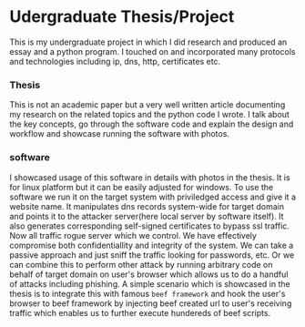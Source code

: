 # Udergraduate Thesis/Project
This is my undergraduate project in which I did research and produced an essay and a python program. I touched on and incorporated many protocols and technologies including ip, dns, http, certificates etc.

### Thesis
This is not an academic paper but a very well written article documenting my research on the related topics and the python code I wrote. I talk about the key concepts, go through the software code and explain the design and workflow and showcase running the software with photos.

### software
I showcased usage of this software in details with photos in the thesis. It is for linux platform but it can be easily adjusted for windows. To use the software we run it on the target system with priviledged access and give it a website name. It manipulates dns records system-wide for target domain and points it to the attacker server(here local server by software itself). It also generates corresponding self-signed certificates to bypass ssl traffic. Now all traffic rogue server which we control. We have effectively compromise both confidentiallity and integrity of the system. We can take a passive approach and just sniff the traffic looking for passwords, etc. Or we can combine this to perform other attack by running arbitrary code on behalf of target domain on user's browser which allows us to do a handful of attacks including phishing. A simple scenario which is showcased in the thesis is to integrate this with famous `beef framework` and hook the user's browser to beef framework by injecting beef created url to user's receiving traffic which enables us to further execute hundereds of beef scripts.
